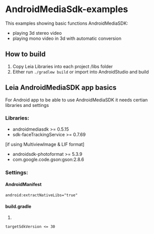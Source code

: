 # AndroidMediaSdk-examples
This examples showing basic functions AndroidMediaSDK:
* playing 3d stereo video 
* playing mono video in 3d with automatic conversion

## How to build 
1. Copy Leia Libraries into each project /libs folder
2. Either run `./gradlew build` or import into AndroidStudio and build

## Leia AndroidMediaSDK app basics
For Android app to be able to use AndroidMediaSDK it needs certian libraries and settings

### Libraries:
 * androidmediasdk >= 0.5.15
 * sdk-faceTrackingService >= 0.7.69
   
 [if using MultiviewImage & LIF format]
 * androidsdk-photoformat >= 5.3.9
 * com.google.code.gson:gson:2.8.6
 
### Settings:
#### AndroidManifest

```android:extractNativeLibs="true"```


#### build.gradle

1.

```targetSdkVersion <= 30```

